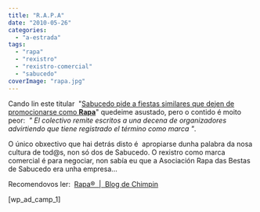 ```yaml
---
title: "R.A.P.A"
date: "2010-05-26"
categories: 
  - "a-estrada"
tags: 
  - "rapa"
  - "rexistro"
  - "rexistro-comercial"
  - "sabucedo"
coverImage: "rapa.jpg"
---
```


Cando lin este titular  "[Sabucedo pide a fiestas similares que dejen de promocionarse como **Rapa**](http://www.lavozdegalicia.com/deza/2010/05/23/0003_8501844.htm)" quedeime asustado, pero o contido é moito peor:  _" El colectivo remite escritos a una decena de organizadores advirtiendo que tiene registrado el término como marca "_.

O único obxectivo que hai detrás disto é  apropiarse dunha palabra da nosa cultura de tod@s, non só dos de Sabucedo. O rexistro como marca comercial é para negociar, non sabía eu que a Asociación Rapa das Bestas  de Sabucedo era unha empresa...

Recomendovos ler:  [Rapa®  |  Blog de Chimpin](http://chimpin.blogaliza.org/2010/05/23/rapa%c2%ae/)

\[wp\_ad\_camp\_1\]
